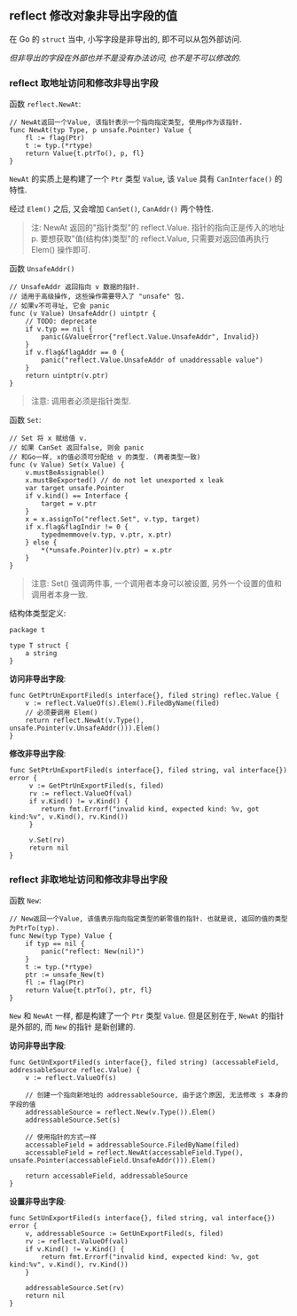 ## reflect 修改对象非导出字段的值

在 Go 的 `struct` 当中, 小写字段是非导出的, 即不可以从包外部访问.

*但非导出的字段在外部也并不是没有办法访问, 也不是不可以修改的*.

### reflect 取地址访问和修改非导出字段

函数 `reflect.NewAt`:

```cgo
// NewAt返回一个Value, 该指针表示一个指向指定类型, 使用p作为该指针.
func NewAt(typ Type, p unsafe.Pointer) Value {
	fl := flag(Ptr)
	t := typ.(*rtype)
	return Value{t.ptrTo(), p, fl}
}
```

`NewAt` 的实质上是构建了一个 `Ptr` 类型 `Value`, 该 `Value` 具有 `CanInterface()` 的特性.

经过 `Elem()` 之后, 又会增加 `CanSet()`, `CanAddr()` 两个特性.

> 注: NewAt 返回的"指针类型"的 reflect.Value. 指针的指向正是传入的地址 p.
> 要想获取"值(结构体)类型"的 reflect.Value, 只需要对返回值再执行 Elem() 操作即可.


函数 `UnsafeAddr()`

```cgo
// UnsafeAddr 返回指向 v 数据的指针.
// 适用于高级操作, 这些操作需要导入了 "unsafe" 包.
// 如果v不可寻址, 它会 panic
func (v Value) UnsafeAddr() uintptr {
	// TODO: deprecate
	if v.typ == nil {
		panic(&ValueError{"reflect.Value.UnsafeAddr", Invalid})
	}
	if v.flag&flagAddr == 0 {
		panic("reflect.Value.UnsafeAddr of unaddressable value")
	}
	return uintptr(v.ptr)
}
```

> 注意: 调用者必须是指针类型.

函数 `Set`:

```cgo
// Set 将 x 赋给值 v.
// 如果 CanSet 返回false, 则会 panic
// 和Go一样, x的值必须可分配给 v 的类型. (两者类型一致)
func (v Value) Set(x Value) {
	v.mustBeAssignable()
	x.mustBeExported() // do not let unexported x leak
	var target unsafe.Pointer
	if v.kind() == Interface {
		target = v.ptr
	}
	x = x.assignTo("reflect.Set", v.typ, target)
	if x.flag&flagIndir != 0 {
		typedmemmove(v.typ, v.ptr, x.ptr)
	} else {
		*(*unsafe.Pointer)(v.ptr) = x.ptr
	}
}
```

> 注意: Set() 强调两件事, 一个调用者本身可以被设置, 另外一个设置的值和调用者本身一致.


结构体类型定义:

```cgo
package t

type T struct {
    a string
}
```

**访问非导出字段**:

```cgo
func GetPtrUnExportFiled(s interface{}, filed string) reflec.Value {
    v := reflect.ValueOf(s).Elem().FiledByName(filed)
    // 必须要调用 Elem()
    return reflect.NewAt(v.Type(), unsafe.Pointer(v.UnsafeAddr())).Elem()
}
```


**修改非导出字段**:

```cgo
func SetPtrUnExportFiled(s interface{}, filed string, val interface{}) error {
     v := GetPtrUnExportFiled(s, filed)
     rv := reflect.ValueOf(val)
     if v.Kind() != v.Kind() {
        return fmt.Errorf("invalid kind, expected kind: %v, got kind:%v", v.Kind(), rv.Kind())
     }
     
     v.Set(rv)
     return nil
}
```


### reflect 非取地址访问和修改非导出字段

函数 `New`:

```cgo
// New返回一个Value, 该值表示指向指定类型的新零值的指针. 也就是说, 返回的值的类型为PtrTo(typ).
func New(typ Type) Value {
	if typ == nil {
		panic("reflect: New(nil)")
	}
	t := typ.(*rtype)
	ptr := unsafe_New(t)
	fl := flag(Ptr)
	return Value{t.ptrTo(), ptr, fl}
}
```

`New` 和 `NewAt` 一样, 都是构建了一个 `Ptr` 类型 `Value`. 但是区别在于, `NewAt` 的指针是外部的, 而 `New` 的指针
是新创建的.

**访问非导出字段**:

```cgo
func GetUnExportFiled(s interface{}, filed string) (accessableField, addressableSource reflec.Value) {
    v := reflect.ValueOf(s)
    
    // 创建一个指向新地址的 addressableSource, 由于这个原因, 无法修改 s 本身的字段的值
    addressableSource = reflect.New(v.Type()).Elem()
    addressableSource.Set(s)
    
    // 使用指针的方式一样
    accessableField = addressableSource.FiledByName(filed)
    accessableField = reflect.NewAt(accessableField.Type(), unsafe.Pointer(accessableField.UnsafeAddr())).Elem()
    
    return accessableField, addressableSource
}
```

**设置非导出字段**:

```cgo
func SetUnExportFiled(s interface{}, filed string, val interface{}) error {
    v, addressableSource := GetUnExportFiled(s, filed)
    rv := reflect.ValueOf(val)
    if v.Kind() != v.Kind() {
        return fmt.Errorf("invalid kind, expected kind: %v, got kind:%v", v.Kind(), rv.Kind())
    }
         
    addressableSource.Set(rv)
    return nil
}
```

